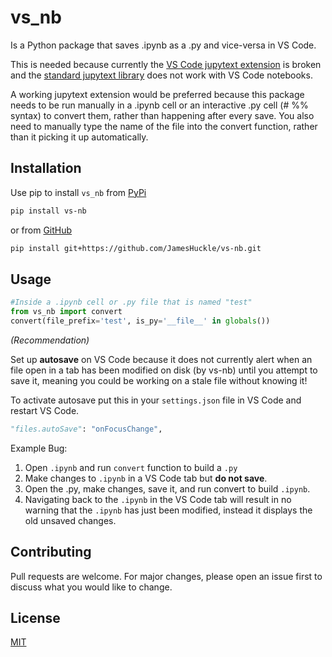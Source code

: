 # vs_nb

Is a Python package that saves .ipynb as a .py and vice-versa in VS Code.

This is needed because currently the [VS Code jupytext extension](https://github.com/notebookPowerTools/vscode-jupytext) is broken and the [standard jupytext library](https://github.com/mwouts/jupytext) does not work with VS Code notebooks.

A working jupytext extension would be preferred because this package needs to be run manually in a .ipynb cell or an interactive .py cell (# %% syntax) to convert them, rather than happening after every save. You also need to manually type the name of the file into the convert function, rather than it picking it up automatically.

## Installation

Use pip to install `vs_nb` from [PyPi](https://pypi.org/project/vs-nb/0.5.0/)

```bash
pip install vs-nb
```
or from [GitHub](https://github.com/JamesHuckle/vs-nb)
```bash
pip install git+https://github.com/JamesHuckle/vs-nb.git
```
## Usage

```python
#Inside a .ipynb cell or .py file that is named "test"
from vs_nb import convert     
convert(file_prefix='test', is_py='__file__' in globals())
```

*(Recommendation)* 

Set up **autosave** on VS Code because it does not currently alert when an file open in a tab has been modified on disk (by vs-nb) until you attempt to save it, meaning you could be working on a stale file without knowing it!

To activate autosave put this in your `settings.json` file in VS Code and restart VS Code.
```Python
"files.autoSave": "onFocusChange",
```

Example Bug:
1) Open `.ipynb` and run `convert` function to build a `.py`
2) Make changes to `.ipynb` in a VS Code tab but **do not save**. 
3) Open the .py, make changes, save it, and run convert to build `.ipynb`.
4) Navigating back to the `.ipynb` in the VS Code tab will result in no warning that the `.ipynb` has just been modified, instead it displays the old unsaved changes.


## Contributing
Pull requests are welcome. For major changes, please open an issue first to discuss what you would like to change.

## License
[MIT](https://choosealicense.com/licenses/mit/)